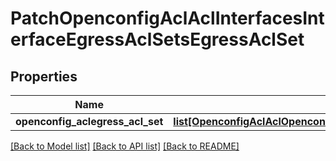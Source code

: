 # PatchOpenconfigAclAclInterfacesInterfaceEgressAclSetsEgressAclSet

## Properties
Name | Type | Description | Notes
------------ | ------------- | ------------- | -------------
**openconfig_aclegress_acl_set** | [**list[OpenconfigAclAclOpenconfigaclaclInterfacesIngressaclsetsIngressaclset]**](OpenconfigAclAclOpenconfigaclaclInterfacesIngressaclsetsIngressaclset.md) |  | [optional] 

[[Back to Model list]](../README.md#documentation-for-models) [[Back to API list]](../README.md#documentation-for-api-endpoints) [[Back to README]](../README.md)


